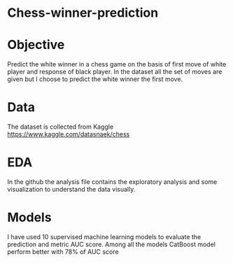 # Chess-winner-prediction

# Objective 
Predict the white winner in a chess game on the basis of first move of white player and response of black player. In the dataset all the set of moves are given but I choose to predict the white winner the first move. 

# Data
The dataset is collected from Kaggle https://www.kaggle.com/datasnaek/chess 

# EDA 
In the github the analysis file contains the exploratory analysis and some visualization to understand the data visually.

# Models

I have used 10 supervised machine learning models to evaluate the prediction and metric AUC score. 
Among all the models CatBoost model perform better with 78% of AUC score 

